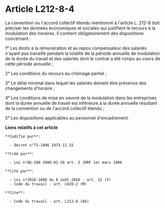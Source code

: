 # Article L212-8-4

La convention ou l'accord collectif étendu mentionné à l'article L. 212-8 doit préciser les données économiques et sociales
qui justifient le recours à la modulation des horaires. Il contient obligatoirement des dispositions concernant :

1° Les droits à la rémunération et au repos compensateur des salariés n'ayant pas travaillé pendant la totalité de la période
annuelle de modulation de la durée du travail et des salariés dont le contrat a été rompu au cours de cette période
annuelle ;

2° Les conditions du recours au chômage partiel ;

3° Le délai minimal dans lequel les salariés doivent être prévenus des changements d'horaire ;

4° Les conditions de mise en oeuvre de la modulation dans les entreprises dont la durée annuelle de travail est inférieure à
la durée annuelle résultant de la convention ou de l'accord collectif étendu ;

5° Les dispositions applicables au personnel d'encadrement.

**Liens relatifs à cet article**

	**Codifié par**:

	  - Décret n°73-1046 1973-11-15

	**Créé par**:

	  - Loi n°86-280 1986-02-28 art. 5 JORF 1er mars 1986

	**Cité par**:

	  - Loi n°2016-1088 du 8 août 2016 - art. 12 (V)
	  - Code du travail - art. L620-2 (M)

	**Cite**:

	  - Code du travail - art. L212-8 (Ab)

